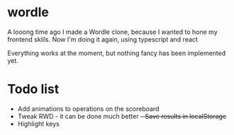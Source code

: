 # wordle
A looong time ago I made a Wordle clone, because I wanted to hone my frontend skills. Now I'm doing it again, using typescript and react

Everything works at the moment, but nothing fancy has been implemented yet.

# Todo list
- Add animations to operations on the scoreboard
- Tweak RWD - it can be done much better
 ~~- Save results in localStorage~~
- Highlight keys
